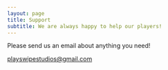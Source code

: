 ```yaml
---
layout: page
title: Support
subtitle: We are always happy to help our players!
---
```


Please send us an email about anything you need!

<playswipestudios@gmail.com>
